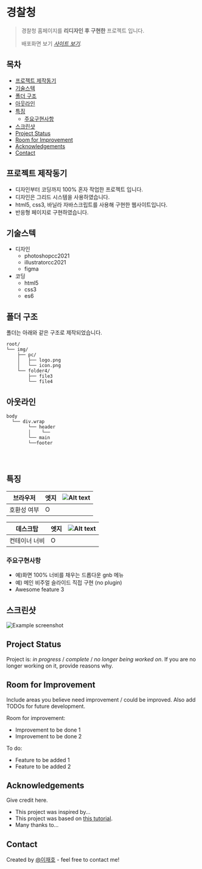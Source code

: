 # 경찰청 <!-- omit in toc -->
> 경찰청 홈페이지를 **리디자인 후 구현한** 프로젝트 입니다.
> 
> 배포화면 보기 [_사이트 보기_](https://leejaeho1234.github.io/PROJECT__1/). 
> 
## 목차 <!-- omit in toc -->
- [프로젝트 제작동기](#프로젝트-제작동기)
- [기술스텍](#기술스텍)
- [폴더 구조](#폴더-구조)
- [아웃라인](#아웃라인)
- [특징](#특징)
  - [주요구현사항](#주요구현사항)
- [스크린샷](#스크린샷)
- [Project Status](#project-status)
- [Room for Improvement](#room-for-improvement)
- [Acknowledgements](#acknowledgements)
- [Contact](#contact)
<!-- * [License](#license) -->


## 프로젝트 제작동기
- 디자인부터 코딩까지 100% 혼자 작업한 프로젝트 입니다.
- 디자인은 그리드 시스템을 사용하였습니다.
- html5, css3, 바닐라 자바스크립트를 사용해 구현한 웹사이트입니다.
- 반응형 페이지로 구현하였습니다.


## 기술스텍
- 디자인 
  - photoshopcc2021
  - illustratorcc2021
  - figma
- 코딩
  - html5
  - css3
  - es6 


## 폴더 구조

폴더는 아래와 같은 구조로 제작되었습니다.

```text
root/
└── img/
    ├── pc/
    │   ├── logo.png
    │   └── icon.png
    └── folder4/
        ├── file3
        └── file4
```

## 아웃라인
```
body
  └── div.wrap
        └── header
        │    └──
        └── main
        └──footer




```


## 특징
|브라우저|엣지|![Alt text](https://cdn-icons-png.flaticon.com/16/2374/2374373.png)|
|---|---|---|
|호환성 여부|O|

<!-- 반응형 -->
|데스크탑|엣지|![Alt text](https://cdn-icons-png.flaticon.com/16/2374/2374373.png)|
|---|---|---|
|컨테이너 너비|O|


### 주요구현사항
- 예)화면 100% 너비를 채우는 드롭다운 gnb 메뉴
- 예) 메인 비주얼 슬라이드 직접 구현 (no plugin)
- Awesome feature 3


## 스크린샷
![Example screenshot](./img/screenshot.png)
<!-- If you have screenshots you'd like to share, include them here. -->


## Project Status
Project is: _in progress_ / _complete_ / _no longer being worked on_. If you are no longer working on it, provide reasons why.


## Room for Improvement
Include areas you believe need improvement / could be improved. Also add TODOs for future development.

Room for improvement:
- Improvement to be done 1
- Improvement to be done 2

To do:
- Feature to be added 1
- Feature to be added 2


## Acknowledgements
Give credit here.
- This project was inspired by...
- This project was based on [this tutorial](https://www.example.com).
- Many thanks to...


## Contact
Created by [@이재호](ljh2735294@naver.com) - feel free to contact me!


<!-- Optional -->
<!-- ## License -->
<!-- This project is open source and available under the [... License](). -->

<!-- You don't have to include all sections - just the one's relevant to your project -->
